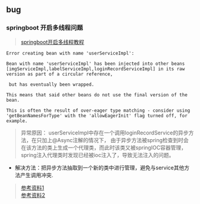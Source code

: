 ## bug
### springboot 开启多线程问题
> [springboot开启多线程教程](https://www.cnblogs.com/djq-jone/p/10791981.html)
```text
Error creating bean with name 'userServiceImpl': 

Bean with name 'userServiceImpl' has been injected into other beans [imgServiceImpl,labelServiceImpl,loginRecordServiceImpl] in its raw version as part of a circular reference,

 but has eventually been wrapped. 

This means that said other beans do not use the final version of the bean. 

This is often the result of over-eager type matching - consider using 'getBeanNamesForType' with the 'allowEagerInit' flag turned off, for example.

```
> 异常原因：
userServiceImpl中存在一个调用loginRecordService的异步方法，在只加上@Async注解的情况下，
由于异步方法被spring检查到时会在该方法的类上生成一个代理类，而此时该类又被springIOC容器管理，
spring注入代理类时发现已经被ioc注入了，导致无法注入的问题。

- 解决方法：把异步方法抽取到一个新的类中进行管理，避免与service其他方法产生调用冲突.
> [参考资料1](https://bbs.huaweicloud.com/blogs/272398)<br>
> [参考资料2](https://blog.csdn.net/u011277123/article/details/85250012/?utm_medium=distribute.pc_relevant.none-task-blog-2~default~baidujs_title~default-1.no_search_link&spm=1001.2101.3001.4242)